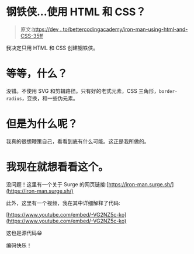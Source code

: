 # 钢铁侠...使用 HTML 和 CSS？

> 原文:[https://dev . to/bettercodingacademy/iron-man-using-html-and-CSS-35ff](https://dev.to/bettercodingacademy/iron-man-using-html-and-css-35ff)

我决定只用 HTML 和 CSS 创建钢铁侠。

# [](#wait-what)等等，什么？

没错。不使用 SVG 和剪辑路径。只有好的老式元素，CSS 三角形，`border-radius`，变换，和一些伪元素。

# [](#but-why)但是为什么呢？

我真的很想鞭策自己，看看到底有什么可能。这正是我所做的。

# 我现在就想看看这个。

没问题！这里有一个关于 Surge 的网页链接:[https://iron-man.surge.sh/](https://iron-man.surge.sh/)

此外，这里有一个视频，我在其中详细解释了代码:

[https://www.youtube.com/embed/-VG2NZ5c-ko](https://www.youtube.com/embed/-VG2NZ5c-ko)

这也是源代码😁

编码快乐！
